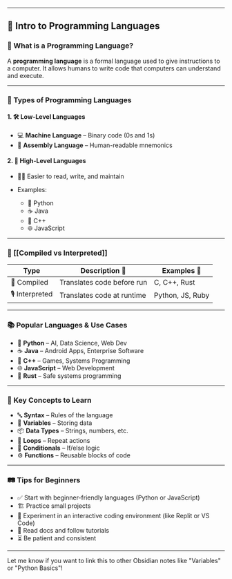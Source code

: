
---

## 🧠 Intro to Programming Languages

### 📌 What is a Programming Language?

A **programming language** is a formal language used to give instructions to a computer. It allows humans to write code that computers can understand and execute.

---

### 🧩 Types of Programming Languages

#### 1. 🛠️ **Low-Level Languages**

* 💻 **Machine Language** – Binary code (0s and 1s)
* 🧬 **Assembly Language** – Human-readable mnemonics

#### 2. 🚀 **High-Level Languages**

* 🧑‍💻 Easier to read, write, and maintain
* Examples:

  * 🐍 Python
  * ☕ Java
  * 🧱 C++
  * 🌐 JavaScript

---

### 🔁 [[Compiled vs Interpreted]]

| Type            | Description 📝             | Examples 🧪      |
| --------------- | -------------------------- | ---------------- |
| 🧰 Compiled     | Translates code before run | C, C++, Rust     |
| 🎙️ Interpreted | Translates code at runtime | Python, JS, Ruby |

---

### 📚 Popular Languages & Use Cases

* 🐍 **Python** – AI, Data Science, Web Dev
* ☕ **Java** – Android Apps, Enterprise Software
* 🧱 **C++** – Games, Systems Programming
* 🌐 **JavaScript** – Web Development
* 🦀 **Rust** – Safe systems programming

---

### 🧠 Key Concepts to Learn

* 🔤 **Syntax** – Rules of the language
* 🧮 **Variables** – Storing data
* 📦 **Data Types** – Strings, numbers, etc.
* 🔁 **Loops** – Repeat actions
* 🔀 **Conditionals** – If/else logic
* ⚙️ **Functions** – Reusable blocks of code

---

### 🛤️ Tips for Beginners

* ✅ Start with beginner-friendly languages (Python or JavaScript)
* 🏗️ Practice small projects
* 🧪 Experiment in an interactive coding environment (like Replit or VS Code)
* 📖 Read docs and follow tutorials
* ⏳ Be patient and consistent

---

Let me know if you want to link this to other Obsidian notes like "Variables" or "Python Basics"!
